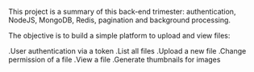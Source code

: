 This project is a summary of this back-end trimester: authentication, NodeJS, MongoDB, Redis, pagination and background processing.

The objective is to build a simple platform to upload and view files:

.User authentication via a token
.List all files
.Upload a new file
.Change permission of a file
.View a file
.Generate thumbnails for images
